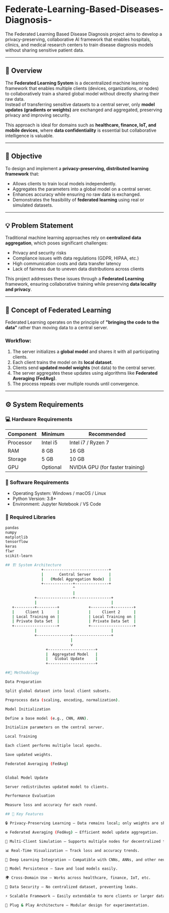 # Federate-Learning-Based-Diseases-Diagnosis-
The Federated Learning Based Disease Diagnosis project aims to develop a privacy-preserving, collaborative AI framework that enables hospitals, clinics, and medical research centers to train disease diagnosis models without sharing sensitive patient data.

---

## 📘 Overview
The **Federated Learning System** is a decentralized machine learning framework that enables multiple clients (devices, organizations, or nodes) to collaboratively train a shared global model without directly sharing their raw data.  
Instead of transferring sensitive datasets to a central server, only **model updates (gradients or weights)** are exchanged and aggregated, preserving privacy and improving security.

This approach is ideal for domains such as **healthcare, finance, IoT, and mobile devices**, where **data confidentiality** is essential but collaborative intelligence is valuable.

---

## 🎯 Objective
To design and implement a **privacy-preserving, distributed learning framework** that:
- Allows clients to train local models independently.  
- Aggregates the parameters into a global model on a central server.  
- Enhances accuracy while ensuring no raw data is exchanged.  
- Demonstrates the feasibility of **federated learning** using real or simulated datasets.

---

## 💡 Problem Statement
Traditional machine learning approaches rely on **centralized data aggregation**, which poses significant challenges:
- Privacy and security risks  
- Compliance issues with data regulations (GDPR, HIPAA, etc.)  
- High communication costs and data transfer latency  
- Lack of fairness due to uneven data distributions across clients  

This project addresses these issues through a **Federated Learning** framework, ensuring collaborative training while preserving **data locality and privacy**.

---

## 🧠 Concept of Federated Learning

Federated Learning operates on the principle of **"bringing the code to the data"** rather than moving data to a central server.

### Workflow:
1. The server initializes a **global model** and shares it with all participating clients.  
2. Each client trains the model on its **local dataset**.  
3. Clients send **updated model weights** (not data) to the central server.  
4. The server aggregates these updates using algorithms like **Federated Averaging (FedAvg)**.  
5. The process repeats over multiple rounds until convergence.

---

## ⚙️ System Requirements

### 💻 Hardware Requirements
| Component | Minimum | Recommended |
|------------|----------|-------------|
| Processor | Intel i5 | Intel i7 / Ryzen 7 |
| RAM | 8 GB | 16 GB |
| Storage | 5 GB | 10 GB |
| GPU | Optional | NVIDIA GPU (for faster training) |

### 💽 Software Requirements
- Operating System: Windows / macOS / Linux  
- Python Version: 3.8+  
- Environment: Jupyter Notebook / VS Code  

### 🧩 Required Libraries
```bash
pandas
numpy
matplotlib
tensorflow
keras
flwr
scikit-learn

## 🏗️ System Architecture
                +-----------------------------+
                |       Central Server        |
                |   (Model Aggregation Node)  |
                +-------------+---------------+
                              ^
                              |
             +----------------+----------------+
             |                                 |
   +---------+---------+             +---------+---------+
   |     Client 1      |             |     Client 2      |
   | Local Training on |             | Local Training on |
   | Private Data Set  |             | Private Data Set  |
   +-------------------+             +-------------------+
             |                                 |
             +---------------+-----------------+
                             |
                             v
                  +---------------------+
                  |  Aggregated Model   |
                  |   Global Update     |
                  +---------------------+

##🔬 Methodology

Data Preparation

Split global dataset into local client subsets.

Preprocess data (scaling, encoding, normalization).

Model Initialization

Define a base model (e.g., CNN, ANN).

Initialize parameters on the central server.

Local Training

Each client performs multiple local epochs.

Save updated weights.

Federated Averaging (FedAvg)

	​
Global Model Update

Server redistributes updated model to clients.

Performance Evaluation

Measure loss and accuracy for each round.

## 🌟 Key Features

🔒 Privacy-Preserving Learning — Data remains local; only weights are shared.

⚙️ Federated Averaging (FedAvg) — Efficient model update aggregation.

🧠 Multi-Client Simulation — Supports multiple nodes for decentralized training.

📊 Real-Time Visualization — Track loss and accuracy trends.

🤖 Deep Learning Integration — Compatible with CNNs, ANNs, and other neural networks.

💾 Model Persistence — Save and load models easily.

🌍 Cross-Domain Use — Works across healthcare, finance, IoT, etc.

🔐 Data Security — No centralized dataset, preventing leaks.

⚡ Scalable Framework — Easily extendable to more clients or larger datasets.

🧩 Plug & Play Architecture — Modular design for experimentation.
